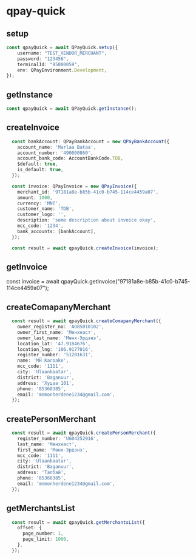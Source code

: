 # qpay-quick
## setup
```typescript
const qpayQuick = await QPayQuick.setup({
    username: "TEST_VENDOR_MERCHANT",
    password: "123456",
    terminalId: "95000059",
    env: QPayEnvironment.Development,
});
```
## getInstance
```typescript
const qpayQuick = await QPayQuick.getInstance();
```
## createInvoice
```typescript
  const bankAccount: QPayBankAccount = new QPayBankAccount({
    account_name: 'Marlaa Bataa',
    account_number: '490000860',
    account_bank_code: AccountBankCode.TDB,
    $default: true,
    is_default: true,
  });

  const invoice: QPayInvoice = new QPayInvoice({
    merchant_id: '97181a8e-b85b-41c0-b745-114ce4459a07',
    amount: 1000,
    currency: 'MNT',
    customer_name: 'TDB',
    customer_logo: '',
    description: 'some description about invoice okay',
    mcc_code: '1234',
    bank_accounts: [bankAccount],
  });

  const result = await qpayQuick.createInvoice(invoice);
```
## getInvoice
const invoice = await qpayQuick.getInvoice("97181a8e-b85b-41c0-b745-114ce4459a07");

## createComapanyMerchant
```typescript
  const result = await qpayQuick.createComapanyMerchant({
    owner_register_no: 'АО85010102',
    owner_first_name: 'Мөнхнаст',
    owner_last_name: 'Мөнх-Эрдэнэ',
    location_lat: '47.9184676',
    location_lng: '106.9177016',
    register_number: '51201631',
    name: 'MH Karoake',
    mcc_code: '1111',
    city: 'Ulaanbaatar',
    district: 'Baganuur',
    address: 'Хуцаа 101',
    phone: '85368385',
    email: 'mnmonherdene1234@gmail.com',
  });
```

## createPersonMerchant
```typescript
  const result = await qpayQuick.createPersonMerchant({
    register_number: 'UG04252916',
    last_name: 'Мөнхнаст',
    first_name: 'Мөнх-Эрдэнэ',
    mcc_code: '1111',
    city: 'Ulaanbaatar',
    district: 'Baganuur',
    address: 'Талбай',
    phone: '85368385',
    email: 'mnmonherdene1234@gmail.com',
  });
```

## getMerchantsList
```typescript
  const result = await qpayQuick.getMerchantsList({
    offset: {
      page_number: 1,
      page_limit: 1000,
    },
  });
```
